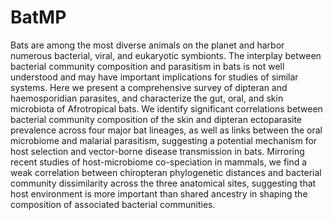 # BatMP
Bats are among the most diverse animals on the planet and harbor numerous bacterial, viral, and eukaryotic symbionts. The interplay between bacterial community composition and parasitism in bats is not well understood and may have important implications for studies of similar systems. Here we present a comprehensive survey of dipteran and haemosporidian parasites, and characterize the gut, oral, and skin microbiota of Afrotropical bats. We identify significant correlations between bacterial community composition of the skin and dipteran ectoparasite prevalence across four major bat lineages, as well as links between the oral microbiome and malarial parasitism, suggesting a potential mechanism for host selection and vector-borne disease transmission in bats. Mirroring recent studies of host-microbiome co-speciation in mammals, we find a weak correlation between chiropteran phylogenetic distances and bacterial community dissimilarity across the three anatomical sites, suggesting that host environment is more important than shared ancestry in shaping the composition of associated bacterial communities. 
